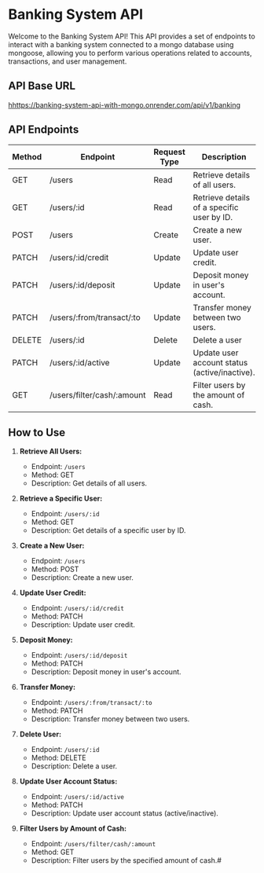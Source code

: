 # Banking System API

Welcome to the Banking System API! This API provides a set of endpoints to interact with a banking system connected to a mongo database using mongoose, allowing you to perform various operations related to accounts, transactions, and user management.

## API Base URL

[hhttps://banking-system-api-with-mongo.onrender.com/api/v1/banking](https://banking-system-api-with-mongo.onrender.com/api/v1/banking)

## API Endpoints

| Method | Endpoint                   | Request Type | Description                                   |
| ------ | -------------------------- | ------------ | --------------------------------------------- |
| GET    | /users                     | Read         | Retrieve details of all users.                |
| GET    | /users/:id                 | Read         | Retrieve details of a specific user by ID.    |
| POST   | /users                     | Create       | Create a new user.                            |
| PATCH  | /users/:id/credit          | Update       | Update user credit.                           |
| PATCH  | /users/:id/deposit         | Update       | Deposit money in user's account.              |
| PATCH  | /users/:from/transact/:to  | Update       | Transfer money between two users.             |
| DELETE | /users/:id                 | Delete       | Delete a user                  |
| PATCH  | /users/:id/active          | Update       | Update user account status (active/inactive). |
| GET    | /users/filter/cash/:amount | Read         | Filter users by the amount of cash.           |

## How to Use

1. **Retrieve All Users:**

   - Endpoint: `/users`
   - Method: GET
   - Description: Get details of all users.

2. **Retrieve a Specific User:**

   - Endpoint: `/users/:id`
   - Method: GET
   - Description: Get details of a specific user by ID.

3. **Create a New User:**

   - Endpoint: `/users`
   - Method: POST
   - Description: Create a new user.

4. **Update User Credit:**

   - Endpoint: `/users/:id/credit`
   - Method: PATCH
   - Description: Update user credit.

5. **Deposit Money:**

   - Endpoint: `/users/:id/deposit`
   - Method: PATCH
   - Description: Deposit money in user's account.

6. **Transfer Money:**

   - Endpoint: `/users/:from/transact/:to`
   - Method: PATCH
   - Description: Transfer money between two users.

7. **Delete User:**

   - Endpoint: `/users/:id`
   - Method: DELETE
   - Description: Delete a user.

8. **Update User Account Status:**
   - Endpoint: `/users/:id/active`
   - Method: PATCH
   - Description: Update user account status (active/inactive).

9. **Filter Users by Amount of Cash:**
    - Endpoint: `/users/filter/cash/:amount`
    - Method: GET
    - Description: Filter users by the specified amount of cash.# 
